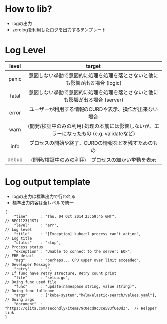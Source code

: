 # How to lib?
- logの出力
- zerologを利用したログを出力するテンプレート


# Log Level

| level | target |
|:---:|:---:|
| panic | 意図しない挙動で意図的に処理を処理を落とさないと他にも影響が出る場合 (logic) |
| fatal | 意図しない挙動で意図的に処理を処理を落とさないと他にも影響が出る場合 (server) |
| error | ユーザーが利用する情報のCURDや表示、操作が出来ない場合 |
| warn | (開発/検証中のみの利用) 処理の本筋には影響しないが、エラーになったもの (e.g. validateなど) |
| info | プロセスの開始や終了、CURDの情報などを残すためのもの |
| debug | (開発/検証中のみの利用)　プロセスの細かい挙動を表示 |

# Log output template

- logの出力は標準出力で行われる
- 標準出力内容は全レベルで統一

```
{
	"time"      : "Thu, 04 Oct 2014 23:59:45 GMT",							// RFC1123(JST)
	"level"     : "err",													// Log level
	"title"     : "[Exception] kubectl process can't action",				// Log title
	"status"    : "stop",													// Process status
	"exception" : "Unable to connect to the server: EOF",					// ERR detail
	"msg"	    : "perhaps... CPU upper over limit exceeded",				// Developer Message
	"retry"	    : "",														// If func have retry structure, Retry count print
	"file"	    : "setup.go",												// Doing func used file
	"func"	    : "update(namespase string, value string)",					// Doing func fullname
	"args"	    : ["kube-system","helm/elastic-search/values.yaml"],		// Doing args
	"document"  : "https://qiita.com/secondly/items/9c0ecd9c3ce583f6e0d3",	// Helpper link 
}
```